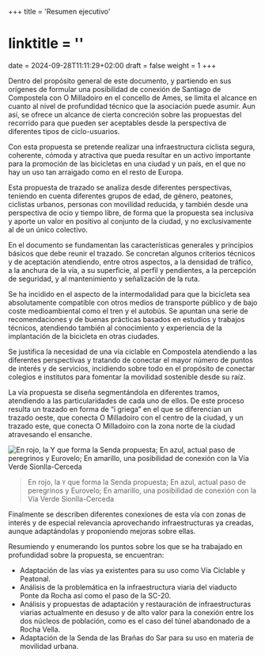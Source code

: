 +++
title = 'Resumen ejecutivo'
# linktitle = ''
date = 2024-09-28T11:11:29+02:00
draft = false
weight = 1
+++

Dentro del propósito general de este documento, y partiendo en sus orígenes de formular una posibilidad de conexión de Santiago de Compostela con O Milladoiro en el concello de Ames, se limita el alcance en cuanto al nivel de profundidad técnico que la asociación puede asumir. Aun así, se ofrece un alcance de cierta concreción sobre las propuestas del recorrido para que pueden ser aceptables desde la perspectiva de diferentes tipos de ciclo-usuarios.

Con esta propuesta se pretende realizar una infraestructura ciclista segura, coherente, cómoda y atractiva que pueda resultar en un activo importante para la promoción de las bicicletas en una ciudad y un país, en el que no hay un uso tan arraigado como en el resto de Europa.

Esta propuesta de trazado se analiza desde diferentes perspectivas, teniendo en cuenta diferentes grupos de edad, de género, peatones, ciclistas urbanos, personas con movilidad reducida, y también desde una perspectiva de ocio y tiempo libre, de forma que la propuesta sea inclusiva y aporte un valor en positivo al conjunto de la ciudad, y no exclusivamente al de un único colectivo.

En el documento se fundamentan las características generales y principios básicos que debe reunir el trazado. Se concretan algunos criterios técnicos y de aceptación atendiendo, entre otros aspectos, a la densidad de tráfico, a la anchura de la vía, a su superficie, al perfil y pendientes, a la percepción de seguridad, y al mantenimiento y señalización de la ruta.

Se ha incidido en el aspecto de la intermodalidad para que la bicicleta sea absolutamente compatible con otros medios de transporte público y de bajo coste medioambiental como el tren y el autobús. Se apuntan una serie de recomendaciones y de buenas prácticas basados en estudios y trabajos técnicos, atendiendo también al conocimiento y experiencia de la implantación de la bicicleta en otras ciudades.

Se justifica la necesidad de una vía ciclable en Compostela atendiendo a las diferentes perspectivas y tratando de conectar el mayor número de puntos de interés y de servicios, incidiendo sobre todo en el propósito de conectar colegios e institutos para fomentar la movilidad sostenible desde su raíz.

La vía propuesta se diseña segmentándola en diferentes tramos, atendiendo a las particularidades de cada uno de ellos. De este proceso resulta un trazado en forma de “i griega” en el que se diferencian un trazado oeste, que conecta O Milladoiro con el centro de la ciudad, y un trazado este, que conecta O Milladoiro con la zona norte de la ciudad atravesando el ensanche.

![En rojo, la `Y` que forma la Senda propuesta; En azul, actual paso de peregrinos y Eurovelo; En amarillo, una posibilidad de conexión con la Vía Verde Sionlla-Cerceda](img/299.png)

> En rojo, la `Y` que forma la Senda propuesta; En azul, actual paso de peregrinos y Eurovelo; En amarillo, una posibilidad de conexión con la Vía Verde Sionlla-Cerceda

Finalmente se describen diferentes conexiones de esta vía con zonas de interés y de especial relevancia aprovechando infraestructuras ya creadas, aunque adaptándolas y proponiendo mejoras sobre ellas.

Resumiendo y enumerando los puntos sobre los que se ha trabajado en profundidad sobre la propuesta, se encuentran:

- Adaptación de las vías ya existentes para su uso como Vía Ciclable y Peatonal.
- Análisis de la problemática en la infraestructura viaria del viaducto Ponte da Rocha así como el paso de la SC-20.
- Análisis y propuestas de adaptación y restauración de infraestructuras viarias actualmente en desuso y de alto valor para la conexión entre los dos núcleos de población, como es el caso del túnel abandonado de a Rocha Vella.
- Adaptación de la Senda de las Brañas do Sar para su uso en materia de movilidad urbana.
